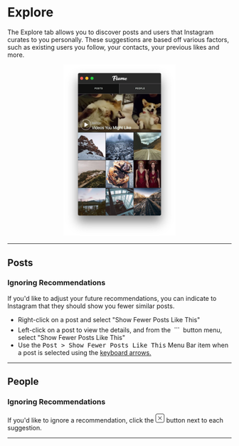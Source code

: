 # Explore

The Explore tab allows you to discover posts and users that Instagram curates to you personally. These suggestions are based off various factors, such as existing users you follow, your contacts, your previous likes and more.

<p style="text-align: center; margin-top: 1em;"><img src="/views/assets/explore.png" width="50%" height="50%" /></p>

------

## Posts

### Ignoring Recommendations

If you'd like to adjust your future recommendations, you can indicate to Instagram that they should show you fewer similar posts. 

- Right-click on a post and select "Show Fewer Posts Like This"
- Left-click on a post to view the details, and from the <img src="/views/assets/actions-menu.png" width="20" height="20" /> button menu, select "Show Fewer Posts Like This"
- Use the <kbd>Post > Show Fewer Posts Like This</kbd> Menu Bar item when a post is selected using the [keyboard arrows.](/misc/keyboard-shortcuts.md)

------

## People

### Ignoring Recommendations

If you'd like to ignore a recommendation, click the <img src="/views/assets/actions-dismiss.png" width="20" height="20" /> button next to each suggestion.

------